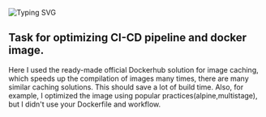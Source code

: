 ![Typing SVG](https://readme-typing-svg.herokuapp.com?color=%2336BCF7&lines=MultiStage+Dockerfile+and+Cache)
<br>
<h2>Task for optimizing CI-CD pipeline and docker image.</h2>
Here I used the ready-made official Dockerhub solution for image caching, which speeds up the compilation of images many times, there are many similar caching solutions. This should save a lot of build time. Also, for example, I optimized the image using popular practices(alpine,multistage), but I didn't use your Dockerfile and workflow.
